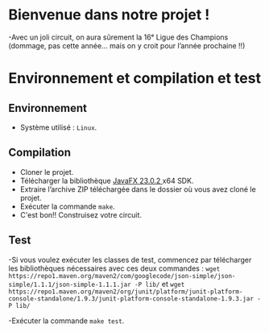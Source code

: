 # Bienvenue dans notre projet !

-Avec un joli circuit, on aura sûrement la 16ᵉ Ligue des Champions (dommage, pas cette année... mais on y croit pour l’année prochaine !!)

# Environnement et compilation et test

## Environnement

- Système utilisé : `Linux`.

## Compilation

- Cloner le projet.
- Télécharger la bibliothèque [JavaFX 23.0.2 ](https://download2.gluonhq.com/openjfx/23.0.2/openjfx-23.0.2_linux-x64_bin-sdk.zip) x64 SDK.
- Extraire l’archive ZIP téléchargée dans le dossier où vous avez cloné le projet.
- Exécuter la commande `make`.
- C'est bon!! Construisez votre circuit.

## Test

-Si vous voulez exécuter les classes de test, commencez par télécharger les bibliothèques nécessaires avec ces deux commandes : `wget https://repo1.maven.org/maven2/com/googlecode/json-simple/json-simple/1.1.1/json-simple-1.1.1.jar -P lib/` et `wget https://repo1.maven.org/maven2/org/junit/platform/junit-platform-console-standalone/1.9.3/junit-platform-console-standalone-1.9.3.jar -P lib/`

-Exécuter la commande `make test`.
